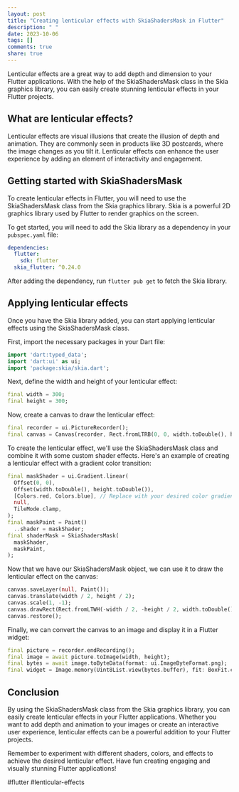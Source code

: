 ```yaml
---
layout: post
title: "Creating lenticular effects with SkiaShadersMask in Flutter"
description: " "
date: 2023-10-06
tags: []
comments: true
share: true
---
```


Lenticular effects are a great way to add depth and dimension to your Flutter applications. With the help of the SkiaShadersMask class in the Skia graphics library, you can easily create stunning lenticular effects in your Flutter projects.

## What are lenticular effects?

Lenticular effects are visual illusions that create the illusion of depth and animation. They are commonly seen in products like 3D postcards, where the image changes as you tilt it. Lenticular effects can enhance the user experience by adding an element of interactivity and engagement.

## Getting started with SkiaShadersMask

To create lenticular effects in Flutter, you will need to use the SkiaShadersMask class from the Skia graphics library. Skia is a powerful 2D graphics library used by Flutter to render graphics on the screen.

To get started, you will need to add the Skia library as a dependency in your `pubspec.yaml` file:

```yaml
dependencies:
  flutter:
    sdk: flutter
  skia_flutter: ^0.24.0
```

After adding the dependency, run `flutter pub get` to fetch the Skia library.

## Applying lenticular effects

Once you have the Skia library added, you can start applying lenticular effects using the SkiaShadersMask class.

First, import the necessary packages in your Dart file:

```dart
import 'dart:typed_data';
import 'dart:ui' as ui;
import 'package:skia/skia.dart';
```

Next, define the width and height of your lenticular effect:

```dart
final width = 300;
final height = 300;
```

Now, create a canvas to draw the lenticular effect:

```dart
final recorder = ui.PictureRecorder();
final canvas = Canvas(recorder, Rect.fromLTRB(0, 0, width.toDouble(), height.toDouble()));
```

To create the lenticular effect, we'll use the SkiaShadersMask class and combine it with some custom shader effects. Here's an example of creating a lenticular effect with a gradient color transition:

```dart
final maskShader = ui.Gradient.linear(
  Offset(0, 0),
  Offset(width.toDouble(), height.toDouble()),
  [Colors.red, Colors.blue], // Replace with your desired color gradient
  null,
  TileMode.clamp,
);
final maskPaint = Paint()
  ..shader = maskShader;
final shaderMask = SkiaShadersMask(
  maskShader,
  maskPaint,
);
```

Now that we have our SkiaShadersMask object, we can use it to draw the lenticular effect on the canvas:

```dart
canvas.saveLayer(null, Paint());
canvas.translate(width / 2, height / 2);
canvas.scale(1, -1);
canvas.drawRect(Rect.fromLTWH(-width / 2, -height / 2, width.toDouble(), height.toDouble()), shaderMask);
canvas.restore();
```

Finally, we can convert the canvas to an image and display it in a Flutter widget:

```dart
final picture = recorder.endRecording();
final image = await picture.toImage(width, height);
final bytes = await image.toByteData(format: ui.ImageByteFormat.png);
final widget = Image.memory(Uint8List.view(bytes.buffer), fit: BoxFit.contain);
```

## Conclusion

By using the SkiaShadersMask class from the Skia graphics library, you can easily create lenticular effects in your Flutter applications. Whether you want to add depth and animation to your images or create an interactive user experience, lenticular effects can be a powerful addition to your Flutter projects.

Remember to experiment with different shaders, colors, and effects to achieve the desired lenticular effect. Have fun creating engaging and visually stunning Flutter applications!

#flutter #lenticular-effects